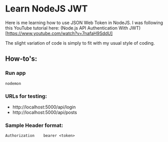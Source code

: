 # Learn NodeJS JWT

Here is me learning how to use JSON Web Token in NodeJS.
I was following this YouTube tutorial here: (Node.js API Authentication With JWT)[https://www.youtube.com/watch?v=7nafaH9SddU]

The slight variation of code is simply to fit with my usual style of coding.

## How-to's:
### Run app
```
nodemon
```

### URLs for testing:
- http://localhost:5000/api/login
- http://localhost:5000/api/posts

### Sample Header format:
```
Authorization    bearer <token>
```
